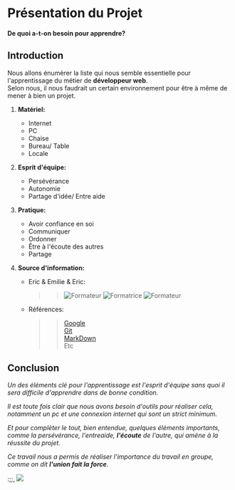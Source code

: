 
# __Présentation du Projet__


#### De quoi a-t-on besoin pour apprendre?


## __Introduction__

Nous allons énumèrer la liste qui nous semble essentielle pour l'apprentissage du métier de **développeur web**. <br/>
Selon nous, il nous faudrait un certain environnement pour être à même de mener à bien un projet.


1. __Matériel:__
		
	* Internet
	* PC
	* Chaise
	* Bureau/ Table
	* Locale

2. __Esprit d'équipe:__

	* Persévérance
	* Autonomie
	* Partage d'idée/ Entre aide
	
3. __Pratique:__

	* Avoir confiance en soi
	* Communiquer
	* Ordonner
	* Être à l'écoute des autres
	* Partage


4. __Source d'information:__

	* Eric & Emilie & Eric: <br/>
		>> ![Formateur](https://github.com/nadiabena/Exercice/blob/master/nad.png) 
		>> ![Formatrice](https://github.com/nadiabena/Exercice/blob/master/emilie.png) 
		>> ![Formateur](https://github.com/nadiabena/Exercice/blob/master/jaja.png) <br/>
	* Références: <br/>
		>> [Google](https://www.google.be) <br/>
		>> [Git](https://github.com/) <br/>
		>> [MarkDown](https://guides.github.com/pdfs/markdown-cheatsheet-online.pdf) <br/>
		>> Etc <br/>		
		
## __Conclusion__

_Un des éléments clé pour l'apprentissage est l'esprit d'équipe sans quoi il sera difficile d'apprendre dans de bonne condition._

*Il est toute fois clair que nous avons besoin d'outils pour réaliser cela, notamment un pc et une connexion internet qui sont un strict minimum.*

_Et pour complèter le tout, bien entendue, quelques éléments importants, comme la persévérance, l'entreaide, **l'écoute** de l'autre, qui améne à la réussite du projet._

*Ce travail nous a permis de réaliser l'importance du travail en groupe, comme on dit __***l'union fait la force***__.* 

:;;,
![](http://images.forum-auto.com/mesimages/659979/adiieu.gif)




